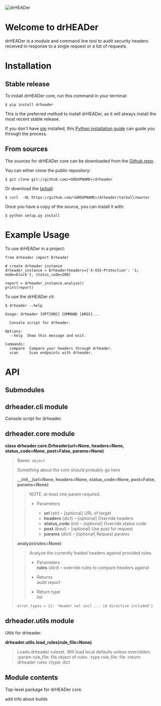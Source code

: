 ![drHEADer](assets/img/hero.png)

# Welcome to drHEADer

<!--[![Updates](https://pyup.io/repos/github/santandersecurityresearch/drheader/shield.svg)](https://pyup.io/repos/github/santandersecurityresearch/drheader/) -->

drHEADer is a module and command line tool to audit security headers received in response to a single request or a list of requests.

# Installation

## Stable release

To install drHEADer core, run this command in your terminal:

``` console
$ pip install drheader
```

This is the preferred method to install drHEADer, as it will always
install the most recent stable release.

If you don't have [pip](https://pip.pypa.io) installed, this [Python
installation
guide](http://docs.python-guide.org/en/latest/starting/installation/)
can guide you through the process.

## From sources

The sources for drHEADer core can be downloaded from the [Github
repo](https://github.com/santandersecurityresearch/drheader).

You can either clone the public repository:

``` console
$ git clone git://github.com/<GROUPNAME>/drheader
```

Or download the
[tarball](https://github.com/santandersecurityresearch/drheader/tarball/master):

``` console
$ curl  -OL https://github.com/<GROUPNAME>/drheader/tarball/master
```

Once you have a copy of the source, you can install it with:

``` console
$ python setup.py install
``` 

# Example Usage

To use drHEADer in a project:
    
    from drheader import Drheader
    
    # create drheader instance
    drheader_instance = Drheader(headers={'X-XSS-Protection': '1; mode=block'}, status_code=200)
    
    report = drheader_instance.analyze()
    print(report)


To use the drHEADer cli:

    $ drheader --help
    
    Usage: drheader [OPTIONS] COMMAND [ARGS]...
    
      Console script for drheader.
    
    Options:
      --help  Show this message and exit.
    
    Commands:
      compare  Compare your headers through drheader.
      scan     Scan endpoints with drheader.

# API

## Submodules

## drheader.cli module

Console script for drheader.

## drheader.core module

**class drheader.core.Drheader(url=None, headers=None,
status\_code=None, post=False, params=None)**

> Bases: `object`
> 
> Something about the core should probably go here
> 
> **\_\_init\_\_(url=None, headers=None, status\_code=None, post=False,
> params=None)**
> 
> > NOTE: at least one param required.
> > 
> >   - Parameters
> >     
> >       - **url** (*str*) – \[optional\] URL of target
> >       - **headers** (*dict*) – \[optional\] Override headers
> >       - **status\_code** (*int*) – \[optional\] Override status code
> >       - **post** (*bool*) – \[optional\] Use post for request
> >       - **params** (*dict*) – \[optional\] Request params
> 
> **analyze(rules=None)**
> 
> > Analyze the currently loaded headers against provided rules.
> > 
> >   - Parameters  
> >     **rules** (*dict*) – override rules to compare headers against
> > 
> >   - Returns  
> >     audit report
> > 
> >   - Return type  
> >     list
> 
> `error_types = {1: 'Header not incl ... id directive included'}`

## drheader.utils module

Utils for drheader.

**drheader.utils.load\_rules(rule\_file=None)**

> Loads drheader ruleset. Will load local defaults unless overridden.
> :param rule\_file: file object of rules. :type rule\_file: file
> :return: drheader rules :rtype: dict

## Module contents

Top-level package for drHEADer core.

add info about builds 
      
          
             
             
